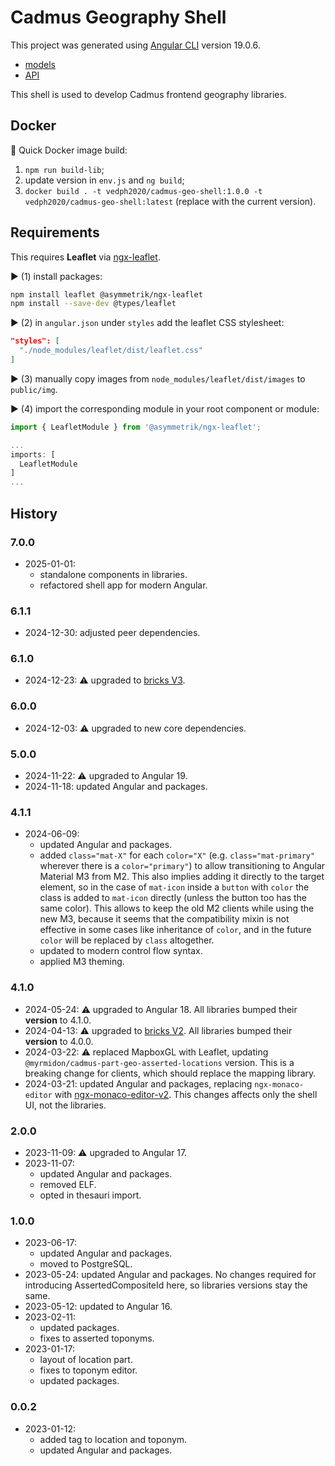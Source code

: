 # Cadmus Geography Shell

This project was generated using [Angular CLI](https://github.com/angular/angular-cli) version 19.0.6.

- [models](https://github.com/vedph/cadmus-geo)
- [API](https://github.com/vedph/cadmus-geo-api)

This shell is used to develop Cadmus frontend geography libraries.

## Docker

🐋 Quick Docker image build:

1. `npm run build-lib`;
2. update version in `env.js` and `ng build`;
3. `docker build . -t vedph2020/cadmus-geo-shell:1.0.0 -t vedph2020/cadmus-geo-shell:latest` (replace with the current version).

## Requirements

This requires **Leaflet** via [ngx-leaflet](https://github.com/bluehalo/ngx-leaflet).

▶️ (1) install packages:

```bash
npm install leaflet @asymmetrik/ngx-leaflet
npm install --save-dev @types/leaflet
```

▶️ (2) in `angular.json` under `styles` add the leaflet CSS stylesheet:

```json
"styles": [
  "./node_modules/leaflet/dist/leaflet.css"
]
```

▶️ (3) manually copy images from `node_modules/leaflet/dist/images` to `public/img`.

▶️ (4) import the corresponding module in your root component or module:

```ts
import { LeafletModule } from '@asymmetrik/ngx-leaflet';

...
imports: [
  LeafletModule
]
...
```

## History

### 7.0.0

- 2025-01-01:
  - standalone components in libraries.
  - refactored shell app for modern Angular.

### 6.1.1

- 2024-12-30: adjusted peer dependencies.

### 6.1.0

- 2024-12-23: ⚠️ upgraded to [bricks V3](https://github.com/vedph/cadmus-bricks-shell-v3).

### 6.0.0

- 2024-12-03: ⚠️ upgraded to new core dependencies.

### 5.0.0

- 2024-11-22: ⚠️ upgraded to Angular 19.
- 2024-11-18: updated Angular and packages.

### 4.1.1

- 2024-06-09:
  - updated Angular and packages.
  - added `class="mat-X"` for each `color="X"` (e.g. `class="mat-primary"` wherever there is a `color="primary"`) to allow transitioning to Angular Material M3 from M2. This also implies adding it directly to the target element, so in the case of `mat-icon` inside a `button` with `color` the class is added to `mat-icon` directly (unless the button too has the same color). This allows to keep the old M2 clients while using the new M3, because it seems that the compatibility mixin is not effective in some cases like inheritance of `color`, and in the future `color` will be replaced by `class` altogether.
  - updated to modern control flow syntax.
  - applied M3 theming.

### 4.1.0

- 2024-05-24: ⚠️ upgraded to Angular 18. All libraries bumped their **version** to 4.1.0.
- 2024-04-13: ⚠️ upgraded to [bricks V2](https://github.com/vedph/cadmus-bricks-shell-v2). All libraries bumped their **version** to 4.0.0.
- 2024-03-22: ⚠️ replaced MapboxGL with Leaflet, updating `@myrmidon/cadmus-part-geo-asserted-locations` version. This is a breaking change for clients, which should replace the mapping library.
- 2024-03-21: updated Angular and packages, replacing `ngx-monaco-editor` with [ngx-monaco-editor-v2](https://github.com/miki995/ngx-monaco-editor-v2). This changes affects only the shell UI, not the libraries.

### 2.0.0

- 2023-11-09: ⚠️ upgraded to Angular 17.
- 2023-11-07:
  - updated Angular and packages.
  - removed ELF.
  - opted in thesauri import.

### 1.0.0

- 2023-06-17:
  - updated Angular and packages.
  - moved to PostgreSQL.
- 2023-05-24: updated Angular and packages. No changes required for introducing AssertedCompositeId here, so libraries versions stay the same.
- 2023-05-12: updated to Angular 16.
- 2023-02-11:
  - updated packages.
  - fixes to asserted toponyms.
- 2023-01-17:
  - layout of location part.
  - fixes to toponym editor.
  - updated packages.

### 0.0.2

- 2023-01-12:
  - added tag to location and toponym.
  - updated Angular and packages.
